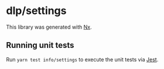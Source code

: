 # dlp/settings

This library was generated with [Nx](https://nx.dev).

## Running unit tests

Run `yarn test info/settings` to execute the unit tests via [Jest](https://jestjs.io).
